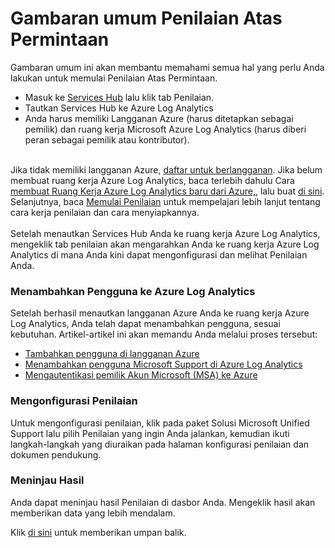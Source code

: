 <p><span></span> </p>
    <h1>Gambaran umum Penilaian Atas Permintaan</h1>
    <p>Gambaran umum ini akan membantu memahami semua hal yang perlu Anda lakukan untuk memulai Penilaian Atas Permintaan.</p>
    <ul>
      <li>Masuk ke <a title="Tautan: https://serviceshub.microsoft.com/" href="https://serviceshub.microsoft.com/">Services Hub</a> lalu klik tab Penilaian.</li>
      <li>Tautkan Services Hub ke Azure Log Analytics</li>
      <li>Anda harus memiliki Langganan Azure (harus ditetapkan sebagai pemilik) dan ruang kerja Microsoft Azure Log Analytics (harus diberi peran sebagai pemilik atau kontributor).</li>
    </ul>
    <br>
Jika tidak memiliki langganan Azure, <a href="https://account.windowsazure.com/signup">daftar untuk berlangganan</a>. Jika belum membuat ruang kerja Azure Log Analytics, baca terlebih dahulu Cara <a href="https://serviceshub.uservoice.com/knowledgebase/articles/1139482-how-to-create-new-oms-workspace-from-azure">membuat Ruang Kerja Azure Log Analytics baru dari Azure,</a>, lalu buat <a href="https://www.microsoft.com/en-us/cloud-platform/operations-management-suite">di sini</a>.
Selanjutnya, baca <a href="https://serviceshub.uservoice.com/knowledgebase/articles/1124050-getting-started-with-assessments">Memulai Penilaian</a> untuk mempelajari lebih lanjut tentang cara kerja penilaian dan cara menyiapkannya.<br>
    <br>
Setelah menautkan Services Hub Anda ke ruang kerja Azure Log Analytics, mengeklik tab penilaian akan mengarahkan Anda ke ruang kerja Azure Log Analytics di mana Anda kini dapat mengonfigurasi dan melihat Penilaian Anda.<br>
    <h3>Menambahkan Pengguna ke Azure Log Analytics</h3>
    <p>Setelah berhasil menautkan langganan Azure Anda ke ruang kerja Azure Log Analytics, Anda telah dapat menambahkan pengguna, sesuai kebutuhan. Artikel-artikel ini akan memandu Anda melalui proses tersebut:</p>
    <ul>
      <li><a href="https://serviceshub.uservoice.com/knowledgebase/articles/1139476-adding-users-in-azure-subscriptions">Tambahkan pengguna di langganan Azure </a></li>
      <li><a href="https://serviceshub.uservoice.com/knowledgebase/articles/1139467-adding-a-microsoft-support-user-in-oms">Menambahkan pengguna Microsoft Support di Azure Log Analytics</a></li>
      <li><a  href="https://serviceshub.uservoice.com/knowledgebase/articles/1139059-authenticating-an-msa-account-holder-to-azure">Mengautentikasi pemilik Akun Microsoft (MSA) ke Azure</a></li>
    </ul>
    <h3>Mengonfigurasi Penilaian</h3>
    <p>Untuk mengonfigurasi penilaian, klik pada paket Solusi Microsoft Unified Support lalu pilih Penilaian yang ingin Anda jalankan, kemudian ikuti langkah-langkah yang diuraikan pada halaman konfigurasi penilaian dan dokumen pendukung.</p>
    <h3>Meninjau Hasil</h3>
    <p>Anda dapat meninjau hasil Penilaian di dasbor Anda. Mengeklik hasil akan memberikan data yang lebih mendalam.</p>
    <div>Klik <a href="https://serviceshub.uservoice.com/forums/382518-services-hub-ideas">di sini</a> untuk memberikan umpan balik.</div>
      
